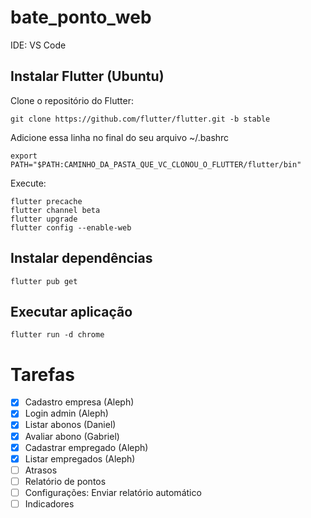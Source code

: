 # bate_ponto_web

IDE: VS Code

## Instalar Flutter (Ubuntu)

Clone o repositório do Flutter:
```
git clone https://github.com/flutter/flutter.git -b stable
```

Adicione essa linha no final do seu arquivo ~/.bashrc
```
export PATH="$PATH:CAMINHO_DA_PASTA_QUE_VC_CLONOU_O_FLUTTER/flutter/bin"
```

Execute:
```
flutter precache
flutter channel beta
flutter upgrade
flutter config --enable-web

```

## Instalar dependências
```
flutter pub get
```

## Executar aplicação
```
flutter run -d chrome
```

# Tarefas

- [X] Cadastro empresa (Aleph)
- [X] Login admin (Aleph)
- [X] Listar abonos (Daniel)
- [X] Avaliar abono (Gabriel)
- [X] Cadastrar empregado (Aleph)
- [X] Listar empregados (Aleph)
- [ ] Atrasos
- [ ] Relatório de pontos
- [ ] Configurações: Enviar relatório automático
- [ ] Indicadores